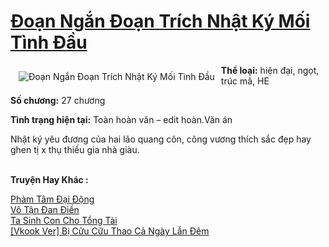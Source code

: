 <a href="https://utruyen.com/doan-ngan-doan-trich-nhat-ky-moi-tinh-dau/19485/" title="Đoạn Ngắn Đoạn Trích Nhật Ký Mối Tình Đầu"><h1>Đoạn Ngắn Đoạn Trích Nhật Ký Mối Tình Đầu</h1></a><div style="display:table"><img align="right" style="float: left; padding: 10px;" src="https://utruyen.com/images/story/200x260/doan-ngan-doan-trich-nhat-ky-moi-tinh-dau.jpg" alt="Đoạn Ngắn Đoạn Trích Nhật Ký Mối Tình Đầu"><b>Thể loại:</b> hiện đại, ngọt, trúc mã, HE<p></p><b>Số chương:</b> 27 chương<p></p><b>Tình trạng hiện tại:</b> Toàn hoàn văn – edit hoàn.Văn án<p></p>Nhật ký yêu đương của hai lão quang côn, công vương thích sắc đẹp hay ghen tị x thụ thiếu gia nhà giàu.</div><p><br><b>Truyện Hay Khác :</b></p><a href="https://utruyen.com/pham-tam-dai-dong/19483/" alt="Phàm Tâm Đại Động">Phàm Tâm Đại Động</a><br/><a href="https://github.com/quanluxury/truyenhot/tree/master/truyenhay/1405/" alt="Vô Tận Đan Điền">Vô Tận Đan Điền</a><br/><a href="https://truyenngontinhay.wordpress.com/2019/10/03/ta-sinh-con-cho-tong-tai/" alt="Ta Sinh Con Cho Tổng Tài">Ta Sinh Con Cho Tổng Tài</a><br/><a href="https://dammyh.wordpress.com/2019/11/07/vkook-ver-bi-cuu-cuu-thao-ca-ngay-lan-dem/" alt="[Vkook Ver] Bị Cữu Cữu Thao Cả Ngày Lẫn Đêm">[Vkook Ver] Bị Cữu Cữu Thao Cả Ngày Lẫn Đêm</a><br/>